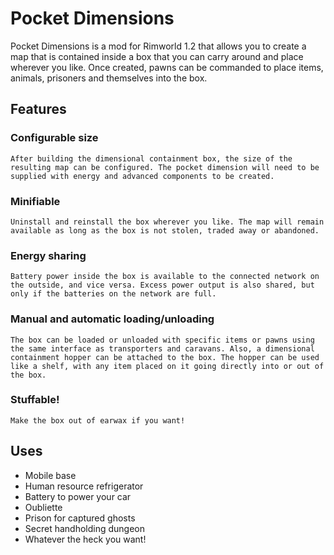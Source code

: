 # Pocket Dimensions
Pocket Dimensions is a mod for Rimworld 1.2 that allows you to create a map that is contained inside a box that you can carry around and place wherever you like. Once created, pawns can be commanded to place items, animals, prisoners and themselves into the box.

## Features
  ### Configurable size
    After building the dimensional containment box, the size of the resulting map can be configured. The pocket dimension will need to be supplied with energy and advanced components to be created.
  ### Minifiable
    Uninstall and reinstall the box wherever you like. The map will remain available as long as the box is not stolen, traded away or abandoned.
  ### Energy sharing
    Battery power inside the box is available to the connected network on the outside, and vice versa. Excess power output is also shared, but only if the batteries on the network are full.
  ### Manual and automatic loading/unloading
    The box can be loaded or unloaded with specific items or pawns using the same interface as transporters and caravans. Also, a dimensional containment hopper can be attached to the box. The hopper can be used like a shelf, with any item placed on it going directly into or out of the box.
  ### Stuffable!
    Make the box out of earwax if you want!

## Uses
  - Mobile base
  - Human resource refrigerator
  - Battery to power your car
  - Oubliette
  - Prison for captured ghosts
  - Secret handholding dungeon
  - Whatever the heck you want!
